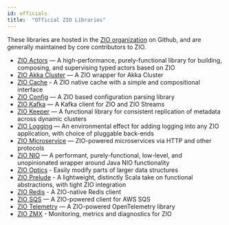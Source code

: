 ```yaml
---
id: officials 
title:  "Official ZIO Libraries"
---
```


These libraries are hosted in the [ZIO organization](https://github.com/zio/) on Github, and are generally maintained by core contributors to ZIO.

- [ZIO Actors](https://github.com/zio/zio-actors) — A high-performance, purely-functional library for building, composing, and supervising typed actors based on ZIO
- [ZIO Akka Cluster](https://github.com/zio/zio-akka-cluster) — A ZIO wrapper for Akka Cluster
- [ZIO Cache](https://github.com/zio/zio-cache) - A ZIO native cache with a simple and compositional interface
- [ZIO Config](https://github.com/zio/zio-config) — A ZIO based configuration parsing library
- [ZIO Kafka](https://github.com/zio/zio-kafka) — A Kafka client for ZIO and ZIO Streams
- [ZIO Keeper](https://github.com/zio/zio-keeper) — A functional library for consistent replication of metadata across dynamic clusters
- [ZIO Logging](https://github.com/zio/zio-logging) — An environmental effect for adding logging into any ZIO application, with choice of pluggable back-ends
- [ZIO Microservice](https://github.com/zio/zio-microservice) — ZIO-powered microservices via HTTP and other protocols
- [ZIO NIO](https://github.com/zio/zio-nio) — A performant, purely-functional, low-level, and unopinionated wrapper around Java NIO functionality
- [ZIO Optics](https://github.com/zio/zio-optics) - Easily modify parts of larger data structures
- [ZIO Prelude](https://github.com/zio/zio-prelude) - A lightweight, distinctly Scala take on functional abstractions, with tight ZIO integration
- [ZIO Redis](https://github.com/zio/zio-redis) - A ZIO-native Redis client
- [ZIO SQS](https://github.com/zio/zio-sqs) — A ZIO-powered client for AWS SQS
- [ZIO Telemetry](https://github.com/zio/zio-telemetry) — A ZIO-powered OpenTelemetry library 
- [ZIO ZMX](https://github.com/zio/zio-zmx) - Monitoring, metrics and diagnostics for ZIO
